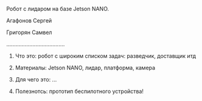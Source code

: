 Робот с лидаром на базе Jetson NANO.

Агафонов Сергей

Григорян Самвел

......................................

1) Что это:       робот с широким списком задач: разведчик, доставщик итд

2) Материалы:			Jetson NANO, лидар, платформа, камера
 
3) Для чего это:	...

4) Полезнотсь:		прототип беспилотного устройства!

